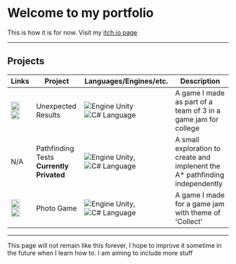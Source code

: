 # Welcome to my portfolio

This is how it is for now.
Visit my [itch.io page](https://namesnotsteve.itch.io)

---

## Projects

| Links | Project | Languages/Engines/etc. | Description |
| --- | --- | --- | --- |
| [<img src="https://github.githubassets.com/images/modules/logos_page/GitHub-Mark.png" width="20">](https://github.com/loganator956/unexpected-results) [<img src="https://static.itch.io/images/app-icon.svg" width="20">](https://tortoisesystem.itch.io/unexpected-results) | Unexpected Results | ![Engine Unity](https://img.shields.io/badge/Engine-Unity-lightgrey) ![C# Language](https://img.shields.io/badge/Language-C%23-green) | A game I made as part of a team of 3 in a game jam for college |
| N/A | Pathfinding Tests **Currently Privated** | ![Engine Unity](https://img.shields.io/badge/Engine-Unity-lightgrey), ![C# Language](https://img.shields.io/badge/Language-C%23-green) | A small exploration to create and implenent the A* pathfinding independently |
| [<img src="https://github.githubassets.com/images/modules/logos_page/GitHub-Mark.png" width="20">](https://github.com/loganator956/enhance-jam-collect) [<img src="https://static.itch.io/images/app-icon.svg" width="20">](https://namesnotsteve.itch.io/photo-game) | Photo Game| ![Engine Unity](https://img.shields.io/badge/Engine-Unity-lightgrey), ![C# Language](https://img.shields.io/badge/Language-C%23-green) | A game I made for a game jam with theme of 'Collect' |

---

This page will not remain like this forever, I hope to improve it sometime in the future when I learn how to. I am aiming to include more stuff
